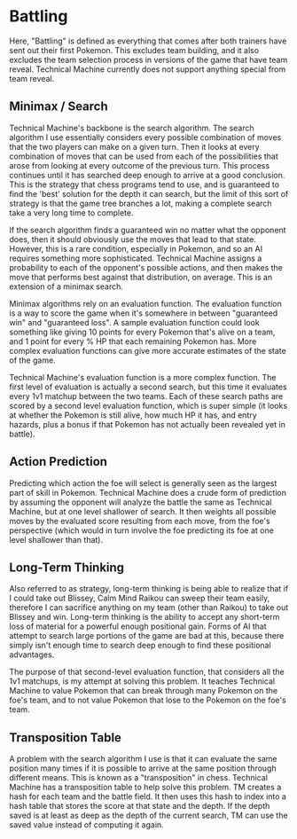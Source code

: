 # Battling

Here, "Battling" is defined as everything that comes after both trainers have sent out their first Pokemon. This excludes team building, and it also excludes the team selection process in versions of the game that have team reveal. Technical Machine currently does not support anything special from team reveal.

## Minimax / Search

Technical Machine's backbone is the search algorithm. The search algorithm I use essentially considers every possible combination of moves that the two players can make on a given turn. Then it looks at every combination of moves that can be used from each of the possibilities that arose from looking at every outcome of the previous turn. This process continues until it has searched deep enough to arrive at a good conclusion. This is the strategy that chess programs tend to use, and is guaranteed to find the 'best' solution for the depth it can search, but the limit of this sort of strategy is that the game tree branches a lot, making a complete search take a very long time to complete.

If the search algorithm finds a guaranteed win no matter what the opponent does, then it should obviously use the moves that lead to that state. However, this is a rare condition, especially in Pokemon, and so an AI requires something more sophisticated. Technical Machine assigns a probability to each of the opponent's possible actions, and then makes the move that performs best against that distribution, on average. This is an extension of a minimax search.

Minimax algorithms rely on an evaluation function. The evaluation function is a way to score the game when it's somewhere in between "guaranteed win" and "guaranteed loss". A sample evaluation function could look something like giving 10 points for every Pokemon that's alive on a team, and 1 point for every % HP that each remaining Pokemon has. More complex evaluation functions can give more accurate estimates of the state of the game.

Technical Machine's evaluation function is a more complex function. The first level of evaluation is actually a second search, but this time it evaluates every 1v1 matchup between the two teams. Each of these search paths are scored by a second level evaluation function, which is super simple (it looks at whether the Pokemon is still alive, how much HP it has, and entry hazards, plus a bonus if that Pokemon has not actually been revealed yet in battle).

## Action Prediction

Predicting which action the foe will select is generally seen as the largest part of skill in Pokemon. Technical Machine does a crude form of prediction by assuming the opponent will analyze the battle the same as Technical Machine, but at one level shallower of search. It then weights all possible moves by the evaluated score resulting from each move, from the foe's perspective (which would in turn involve the foe predicting its foe at one level shallower than that).

## Long-Term Thinking

Also referred to as strategy, long-term thinking is being able to realize that if I could take out Blissey, Calm Mind Raikou can sweep their team easily, therefore I can sacrifice anything on my team (other than Raikou) to take out Blissey and win. Long-term thinking is the ability to accept any short-term loss of material for a powerful enough positional gain. Forms of AI that attempt to search large portions of the game are bad at this, because there simply isn't enough time to search deep enough to find these positional advantages.

The purpose of that second-level evaluation function, that considers all the 1v1 matchups, is my attempt at solving this problem. It teaches Technical Machine to value Pokemon that can break through many Pokemon on the foe's team, and to not value Pokemon that lose to the Pokemon on the foe's team.

## Transposition Table

A problem with the search algorithm I use is that it can evaluate the same position many times if it is possible to arrive at the same position through different means. This is known as a "transposition" in chess. Technical Machine has a transposition table to help solve this problem. TM creates a hash for each team and the battle field. It then uses this hash to index into a hash table that stores the score at that state and the depth. If the depth saved is at least as deep as the depth of the current search, TM can use the saved value instead of computing it again.
